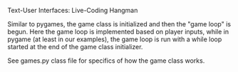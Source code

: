 Text-User Interfaces: Live-Coding Hangman

Similar to pygames, the game class is initialized and then the "game loop" is begun. Here the game loop is implemented based on player inputs, while in pygame (at least in our examples), the game loop is run with a while loop started at the end of the game class initializer.

See games.py class file for specifics of how the game class works.